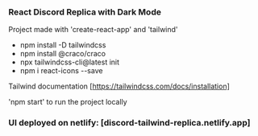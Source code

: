 ### React Discord Replica with Dark Mode

Project made with 'create-react-app' and 'tailwind'

-   npm install -D tailwindcss
-   npm install @craco/craco
-   npx tailwindcss-cli@latest init
-   npm i react-icons --save       

Tailwind documentation [https://tailwindcss.com/docs/installation]

'npm start' to run the project locally 

### UI deployed on netlify: [discord-tailwind-replica.netlify.app]